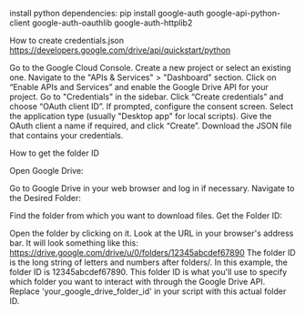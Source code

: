install python dependencies: 
 pip install google-auth google-api-python-client google-auth-oauthlib google-auth-httplib2



How to create credentials.json
https://developers.google.com/drive/api/quickstart/python


Go to the Google Cloud Console.
Create a new project or select an existing one.
Navigate to the "APIs & Services" > "Dashboard" section.
Click on “Enable APIs and Services” and enable the Google Drive API for your project.
Go to "Credentials" in the sidebar.
Click “Create credentials” and choose “OAuth client ID”.
If prompted, configure the consent screen.
Select the application type (usually "Desktop app" for local scripts).
Give the OAuth client a name if required, and click “Create”.
Download the JSON file that contains your credentials.


How to get the folder ID 

Open Google Drive:

Go to Google Drive in your web browser and log in if necessary.
Navigate to the Desired Folder:

Find the folder from which you want to download files.
Get the Folder ID:

Open the folder by clicking on it.
Look at the URL in your browser's address bar. It will look something like this: https://drive.google.com/drive/u/0/folders/12345abcdef67890
The folder ID is the long string of letters and numbers after folders/. In this example, the folder ID is 12345abcdef67890.
This folder ID is what you'll use to specify which folder you want to interact with through the Google Drive API. Replace 'your_google_drive_folder_id' in your script with this actual folder ID.